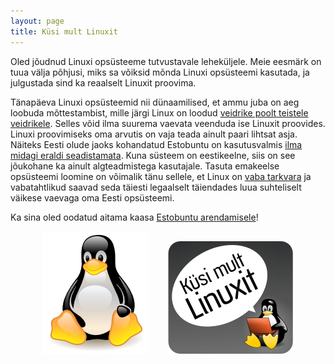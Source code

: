 ```yaml
---
layout: page
title: Küsi mult Linuxit
---
```


Oled jõudnud Linuxi opsüsteeme tutvustavale leheküljele. Meie eesmärk on tuua
välja põhjusi, miks sa võiksid mõnda Linuxi opsüsteemi kasutada, ja julgustada
sind ka reaalselt Linuxit proovima.

Tänapäeva Linuxi opsüsteemid nii dünaamilised, et ammu juba on aeg loobuda
mõttestambist, mille järgi Linux on loodud
[veidrike poolt teistele veidrikele](diagnoos.html).
Selles võid ilma suurema vaevata veenduda ise Linuxit proovides.
Linuxi proovimiseks oma arvutis on vaja teada ainult paari lihtsat asja.
Näiteks Eesti olude jaoks kohandatud Estobuntu on kasutusvalmis
[ilma midagi eraldi seadistamata](juhised.html). Kuna süsteem on eestikeelne,
siis on see jõukohane ka ainult algteadmistega kasutajale. Tasuta emakeelse
opsüsteemi loomine on võimalik tänu sellele, et Linux on
[vaba tarkvara](pingviin.html) ja vabatahtlikud saavad seda täiesti legaalselt
täiendades luua suhteliselt väikese vaevaga oma Eesti opsüsteemi.

Ka sina oled oodatud aitama kaasa [Estobuntu arendamisele](http://www.estobuntu.org/aita-kaasa)!

<div style="text-align: center;">
    <a href="kampaaniast.php" style="border:none;margin-right:2em;"><img src="/assets/img/NewTux.png"/></a>
    <a href="kysi-mult.php" style="border:none;"><img src="/assets/img/kysi-mult-linuxit-halo.png"/></a>
</div>



